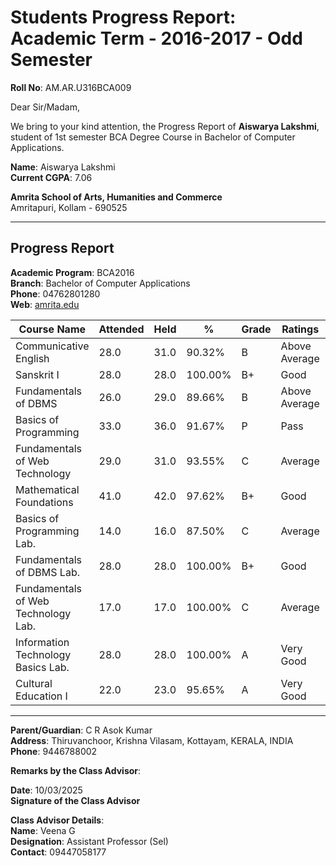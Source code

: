 # Students Progress Report: Academic Term - 2016-2017 - Odd Semester

**Roll No**: AM.AR.U316BCA009

Dear Sir/Madam,

We bring to your kind attention, the Progress Report of **Aiswarya Lakshmi**, student of 1st semester BCA Degree Course in Bachelor of Computer Applications.

**Name**: Aiswarya Lakshmi  
**Current CGPA**: 7.06

**Amrita School of Arts, Humanities and Commerce**  
Amritapuri, Kollam - 690525

---

## Progress Report

**Academic Program**: BCA2016  
**Branch**: Bachelor of Computer Applications  
**Phone**: 04762801280  
**Web**: [amrita.edu](http://amrita.edu)

| Course Name                          | Attended | Held | %       | Grade | Ratings       | Status |
|-------------------------------------|----------|------|---------|-------|----------------|--------|
| Communicative English               | 28.0     | 31.0 | 90.32%  | B     | Above Average  | Passed |
| Sanskrit I                          | 28.0     | 28.0 | 100.00% | B+    | Good           | Passed |
| Fundamentals of DBMS                | 26.0     | 29.0 | 89.66%  | B     | Above Average  | Passed |
| Basics of Programming               | 33.0     | 36.0 | 91.67%  | P     | Pass           | Passed |
| Fundamentals of Web Technology      | 29.0     | 31.0 | 93.55%  | C     | Average        | Passed |
| Mathematical Foundations            | 41.0     | 42.0 | 97.62%  | B+    | Good           | Passed |
| Basics of Programming Lab.          | 14.0     | 16.0 | 87.50%  | C     | Average        | Passed |
| Fundamentals of DBMS Lab.           | 28.0     | 28.0 | 100.00% | B+    | Good           | Passed |
| Fundamentals of Web Technology Lab. | 17.0     | 17.0 | 100.00% | C     | Average        | Passed |
| Information Technology Basics Lab.  | 28.0     | 28.0 | 100.00% | A     | Very Good      | Passed |
| Cultural Education I                | 22.0     | 23.0 | 95.65%  | A     | Very Good      | Passed |

---

**Parent/Guardian**: C R Asok Kumar  
**Address**: Thiruvanchoor, Krishna Vilasam, Kottayam, KERALA, INDIA  
**Phone**: 9446788002

**Remarks by the Class Advisor**:

**Date**: 10/03/2025  
**Signature of the Class Advisor**

**Class Advisor Details**:  
**Name**: Veena G  
**Designation**: Assistant Professor (Sel)  
**Contact**: 09447058177
